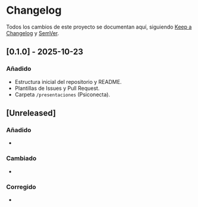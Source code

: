 # Changelog
Todos los cambios de este proyecto se documentan aquí, siguiendo [Keep a Changelog](https://keepachangelog.com/es-ES/1.0.0/) y [SemVer](https://semver.org/lang/es/).

## [0.1.0] - 2025-10-23
### Añadido
- Estructura inicial del repositorio y README.
- Plantillas de Issues y Pull Request.
- Carpeta `/presentaciones` (Psiconecta).

## [Unreleased]
### Añadido
- 
### Cambiado
- 
### Corregido
- 
